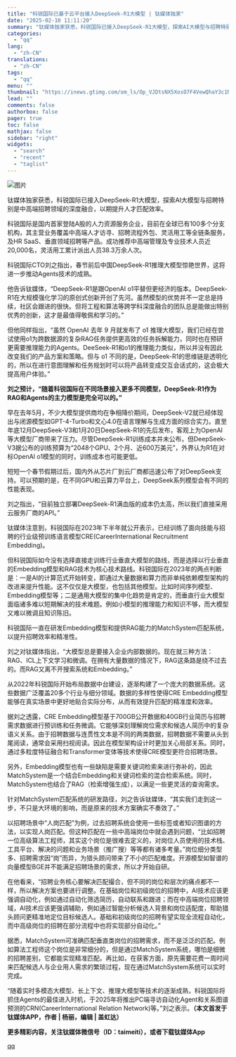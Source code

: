 ```yaml
---
title: "科锐国际已基于云平台接入DeepSeek-R1大模型 | 钛媒体独家"
date: "2025-02-10 11:11:20"
summary: "钛媒体独家获悉，科锐国际已接入DeepSeek-R1大模型，探索AI大模型与招聘特别是中高端招聘领域..."
categories:
  - "qq"
lang:
  - "zh-CN"
translations:
  - "zh-CN"
tags:
  - "qq"
menu: ""
thumbnail: "https://inews.gtimg.com/om_ls/Op_VJDtsNX5XosO7F4VewQhaY3c1N3V3pY8fMahALJ24YAA_640360/0"
lead: ""
comments: false
authorbox: false
pager: true
toc: false
mathjax: false
sidebar: "right"
widgets:
  - "search"
  - "recent"
  - "taglist"
---
```


![图片](https://inews.gtimg.com/om_bt/O4HTFUqMrgwEGVh4te87sbOB9qbczQty-L3IDwK1IphxkAA/1000)

钛媒体独家获悉，科锐国际已接入DeepSeek-R1大模型，探索AI大模型与招聘特别是中高端招聘领域的深度融合，以期提升人才匹配效率。

科锐国际是国内首家登陆A股的人力资源服务企业，目前在全球已有100多个分支机构，其主营业务覆盖中高端人才访寻、招聘流程外包、灵活用工等全链条服务，及HR SaaS、垂直领域招聘等产品。成功推荐中高端管理及专业技术人员近20,000名，灵活用工累计派出人员38.3万余人次。

科锐国际CTO刘之指出，春节前后中国DeepSeek-R1推理大模型惊艳世界，这将进一步推动Agents技术的成熟。

他告诉钛媒体，“DeepSeek-R1是跟OpenAI o1平替但更经济的版本。DeepSeek-R1在大规模强化学习的原创式创新开创了先河。虽然模型的优势并不一定总是持续，社区会跟进的很快。但将工程和算法等跨学科深度融合的团队总是能做出特别优秀的创新，这才是最值得敬佩和学习的。”

但他同样指出，“虽然 OpenAI 去年 9 月就发布了 o1 推理大模型，我们已经在尝试使用o1为跨数据源的复杂RAG任务提供更高效的任务拆解能力，同时也在预研更需要推理能力的Agents。DeeSeek-R1和o1的推理能力类似，所以并没有因此改变我们的产品方案和策略。但与 o1 不同的是，DeepSeek-R1的思维链是透明化的，所以在进行意图理解和任务规划时可以将产品转变成交互会话式的，这会极大提高用户体验。”

**刘之预计，“随着科锐国际在不同场景接入更多不同模型，DeepSeek-R1作为RAG和Agents的主力模型是完全可以的。”**

早在去年5月，不少大模型提供商均在争相降价期间，DeepSeek-V2就已经体现出与闭源模型如GPT-4-Turbo和文心4.0在语言理解与生成方面的综合实力。直至年底12月DeepSeek-V3和1月20日DeepSeek-R1的先后发布，客观上为OpenAI等大模型厂商带来了压力。尽管DeepSeek-R1训练成本并未公布，但DeepSeek-V3据公布的训练预算为“2048个GPU、2个月、近600万美元”，外界认为R1在对标OpenAI o1模型的同时，训练成本也可能更低。

短短一个春节假期过后，国内外从芯片厂到云厂商都迅速公布了对DeepSeek支持。可以预期的是，在不同GPU和云算力平台上，DeepSeek系列模型会有不同的性能表现。

刘之指出，“目前独立部署DeepSeek-R1满血版的成本仍太高，所以我们直接采用云服务厂商的API。”

钛媒体注意到，科锐国际在2023年下半年就公开表示，已经训练了面向技能与招聘的行业级预训练语言模型CRE(CareerInternational Recruitment Embedding)。

但科锐国际如今没有选择直接走训练行业垂直大模型的路线，而是选择以行业垂直的Embedding模型和RAG技术为核心技术路线。科锐国际在2023年的两点判断是：一是AI的计算范式开始转变，即通过大量数据和算力而非单纯依赖模型架构的改进来提升性能。这不仅仅是大模型，也包括其他模型。比如时间序列模型、Embedding模型等；二是通用大模型的集中化趋势是肯定的，而垂直行业大模型面临诸多难以短期解决的技术难题。例如小模型的推理能力和知识不够，而大模型又难以微调且知识陈旧。

科锐国际一直在研发Embedding模型和提供RAG能力的MatchSystem匹配系统，以提升招聘效率和精准性。

刘之对钛媒体指出，“大模型总是要接入企业内部数据的。现在就三种方法：RAG、ICL上下文学习和微调。在拥有大量数据的情况下，RAG这条路是绕不过去的。而RAG又离不开搜索系统和Embedding。”

从2022年科锐国际开始布局数据中台建设，逐渐构建了一个庞大的数据系统。这些数据广泛覆盖20多个行业与细分领域。数据的多样性使得CRE Embedding模型能够在真实场景中更好地贴合实际分布，从而有效提升匹配的精准度和效率。

据刘之透露，CRE Embedding模型基于700GB公开数据和40GB行业简历与招聘需求数据进行预训练和任务微调。它能够深刻理解岗位需求和候选人简历中的复杂语义关系。由于招聘数据与连贯性文本是不同的两类数据，招聘数据不需要从头到尾阅读，通常会采用扫视阅读。因此在模型架构设计时更加关心局部关系。同时，通过多粒度特征融合和Transformer变体等技术使得CRE模型更符合招聘场景。

另外，Embedding模型也有一些缺陷是需要关键词检索来进行弥补的，因此MatchSystem是一个结合Embedding和关键词检索的混合检索系统。同时，MatchSystem也结合了RAG（检索增强生成），以满足一些更灵活的查询需求。

针对MatchSystem匹配系统的研发路径，刘之告诉钛媒体，“其实我们走到这一步，不只是大环境的影响，而是原来的技术方案确实不奏效了。”

以招聘场景中“人岗匹配”为例，过去招聘系统会使用一些标签或者知识图谱的方法，以实现人岗匹配。但这种匹配在一些中高端岗位中就会遇到问题，“比如招聘一位高级算法工程师，其实这个岗位是很难去定义的，对岗位人员使用的技术栈、工具平台、解决的问题和业务场景（推广搜）等等都有诸多考量。”岗位细分类型多、招聘需求因“岗”而异，为猎头顾问带来了不小的匹配难度。开源模型如智谱的向量模型BGE并不能满足招聘场景的需求，所以才开始自研。

在他看来，“招聘业务核心要解决匹配撮合，但不同的岗位和层次的痛点都不一样，所以解决方案也要进行调整。在基础岗位和初级岗位的招聘中，AI技术应该更强调自动化，例如通过自动化筛选简历，自动联系和跟进；而在中高端岗位招聘领域，AI技术应该更强调辅助，例如通过智能分析候选人背景和岗位适配度，帮助猎头顾问更精准地定位目标候选人。基础和初级岗位的招聘有望实现全流程自动化，而中高级岗位的招聘在部分流程中也将实现部分自动化。”

据悉，MatchSystem可准确匹配垂直类岗位的招聘需求，而不是泛泛的匹配。例如算法工程师这个岗位是非常细分的，但是通过MatchSystem系统，哪怕是细微的招聘差别，它都能实现精准匹配。再比如，在获客方面，原先需要花费一周时间来匹配候选人与企业用人需求的繁琐过程，现在通过MatchSystem系统可以实时完成。

“随着实时多模态大模型、长上下文、推理大模型等技术的逐渐成熟，科锐国际将抓住Agents的最佳进入时机，于2025年将推出PC端寻访自动化Agent和关系图谱预测的CRN(CareerInternational Relation Network)等。”刘之表示。**（本文首发于钛媒体APP，作者 | 杨丽，编辑 | 盖虹达）**

**更多精彩内容，关注钛媒体微信号（ID：taimeiti），或者下载钛媒体App**

[qq](https://new.qq.com/rain/a/20250210A02VY700)
